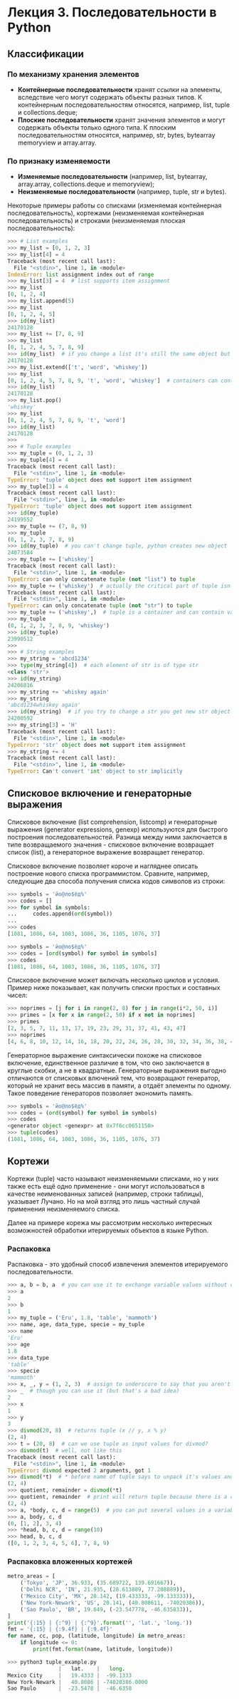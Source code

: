 # Лекция 3. Последовательности в Python

## Классификации

### По механизму хранения элементов

* __Контейнерные последовательности__ хранят _ссылки_ на элементы, вследствие чего могут содержать объекты разных типов. К контейнерным последовательностям относятся, например, list, tuple и collections.deque;
* __Плоские последовательности__ хранят значения элементов и могут содержать объекты только одного типа. К плоским последовательностям относятся, например, str, bytes, bytearray memoryview и array.array.

### По признаку изменяемости

* __Изменяемые последовательности__ (например, list, bytearray, array.array, collections.deque и memoryview);
* __Неизменяемые последовательности__ (например, tuple, str и bytes).

Некоторые примеры работы со списками (изменяемая контейнерная последовательность), кортежами (неизменяемая контейнерная последовательность) и строками (неизменяемая плоская последовательность):

```python
>>> # List examples
>>> my_list = [0, 1, 2, 3]
>>> my_list[4] = 4  
Traceback (most recent call last):
  File "<stdin>", line 1, in <module>
IndexError: list assignment index out of range
>>> my_list[3] = 4  # list supports item assignment 
>>> my_list
[0, 1, 2, 4]
>>> my_list.append(5)
>>> my_list
[0, 1, 2, 4, 5]
>>> id(my_list)
24170128
>>> my_list += [7, 8, 9]
>>> my_list
[0, 1, 2, 4, 5, 7, 8, 9]
>>> id(my_list)  # if you change a list it's still the same object but with different value
24170128
>>> my_list.extend(['t', 'word', 'whiskey'])
>>> my_list
[0, 1, 2, 4, 5, 7, 8, 9, 't', 'word', 'whiskey']  # containers can contain values of different types
>>> id(my_list)
24170128
>>> my_list.pop()
'whiskey'
>>> my_list
[0, 1, 2, 4, 5, 7, 8, 9, 't', 'word']
>>> id(my_list)
24170128
>>>
>>> # Tuple examples
>>> my_tuple = (0, 1, 2, 3)
>>> my_tuple[4] = 4
Traceback (most recent call last):
  File "<stdin>", line 1, in <module>
TypeError: 'tuple' object does not support item assignment
>>> my_tuple[3] = 4
Traceback (most recent call last):
  File "<stdin>", line 1, in <module>
TypeError: 'tuple' object does not support item assignment
>>> id(my_tuple)
24199552
>>> my_tuple += (7, 8, 9)
>>> my_tuple
(0, 1, 2, 3, 7, 8, 9)
>>> id(my_tuple)  # you can't change tuple, python creates new object
24073584
>>> my_tuple += ['whiskey']
Traceback (most recent call last):
  File "<stdin>", line 1, in <module>
TypeError: can only concatenate tuple (not "list") to tuple
>>> my_tuple += ('whiskey')  # actually the critical part of tuple isn't brakes but commas
Traceback (most recent call last):
  File "<stdin>", line 1, in <module>
TypeError: can only concatenate tuple (not "str") to tuple
>>> my_tuple += ('whiskey',)  # tuple is a container and can contain values of different types
>>> my_tuple
(0, 1, 2, 3, 7, 8, 9, 'whiskey')
>>> id(my_tuple)
23990512
>>>
>>> # String examples 
>>> my_string = 'abcd1234'
>>> type(my_string[4])  # each element of str is of type str
<class 'str'>
>>> id(my_string)
24206816
>>> my_string += 'whiskey again'
>>> my_string
'abcd1234whiskey again'
>>> id(my_string)  # if you try to change a str you get new str object
24200592
>>> my_string[3] = 'H'
Traceback (most recent call last):
  File "<stdin>", line 1, in <module>
TypeError: 'str' object does not support item assignment
>>> my_string += 4
Traceback (most recent call last):
  File "<stdin>", line 1, in <module>
TypeError: Can't convert 'int' object to str implicitly
```

## Списковое включение и генераторные выражения

Списковое включение (list comprehension, listcomp) и генераторные выражения (generator expressions, genexp) используются для быстрого построения последовательностей. Разница между ними заключается в типе возвращаемого значения - списковое включение возвращает список (list), а генераторное выражение возвращает генератор.

Списковое включение позволяет короче и нагляднее описать построение нового списка программистом. Сравните, например, следующие два способа получения списка кодов символов из строки:

```python
>>> symbols = 'йо@ло$ёд%'
>>> codes = []
>>> for symbol in symbols:
...     codes.append(ord(symbol))
...
>>> codes
[1081, 1086, 64, 1083, 1086, 36, 1105, 1076, 37]
```

```python
>>> symbols = 'йо@ло$ёд%'
>>> codes = [ord(symbol) for symbol in symbols]
>>> codes
[1081, 1086, 64, 1083, 1086, 36, 1105, 1076, 37]
```

Cписковое включение может включать несколько циклов и условия. Пример ниже показывает, как получить списки простых и составных чисел:

```python
>>> noprimes = [j for i in range(2, 8) for j in range(i*2, 50, i)]
>>> primes = [x for x in range(2, 50) if x not in noprimes]
>>> primes
[2, 3, 5, 7, 11, 13, 17, 19, 23, 29, 31, 37, 41, 43, 47]
>>> noprimes
[4, 6, 8, 10, 12, 14, 16, 18, 20, 22, 24, 26, 28, 30, 32, 34, 36, 38, 40, 42, 44, 46, 48, 6, 9, 12, 15, 18, 21, 24, 27, 30, 33, 36, 39, 42, 45, 48, 8, 12, 16, 20, 24, 28, 32, 36, 40, 44, 48, 10, 15, 20, 25, 30, 35, 40, 45, 12, 18, 24, 30, 36, 42, 48, 14, 21, 28, 35, 42, 49]
```

Генераторное выражение синтаксически похоже на списковое включение, единственное различие в том, что оно заключается в круглые скобки, а не в квадратные. Генераторные выражения выгодно отличаются от списковых влючений тем, что возвращают генератор, который не хранит весь массив в памяти, а отдаёт элементы по одному. Такое поведение генераторов позволяет экономить память.

```python
>>> symbols = 'йо@ло$ёд%'
>>> codes = (ord(symbol) for symbol in symbols)
>>> codes
<generator object <genexpr> at 0x7f6cc0651150>
>>> tuple(codes)
(1081, 1086, 64, 1083, 1086, 36, 1105, 1076, 37)
```

## Кортежи 

Кортежи (tuple) часто называют неизменяемыми списками, но у них также есть ещё одно применение - они могут использоваться в качестве неименованных записей (например, строки таблицы), указывает Лучано. Но на мой взгляд это лишь частный случай применения неизменяемого списка.

Далее на примере корежа мы рассмотрим несколько интересных возможностей обработки итерируемых объектов в языке Python.

### Распаковка

Распаковка - это удобный способ извлечения элементов итерируемого последовательности. 

```python
>>> a, b = b, a  # you can use it to exchange variable values without creating an additional variable
>>> a
2
>>> b
1
>>> my_tuple = ('Eru', 1.8, 'table', 'mammoth')
>>> name, age, data_type, specie = my_tuple  
>>> name
'Eru'
>>> age
1.8
>>> data_type
'table'
>>> specie
'mammoth'
>>> x, _, y = (1, 2, 3)  # assign to underscore to say that you aren't going to use the variable in the code
>>> _  # though you can use it (but that's a bad idea)
2
>>> x
1
>>> y
3
>>> divmod(20, 8)  # returns tuple (x // y, x % y)
(2, 4)
>>> t = (20, 8)  # can we use tuple as input values for divmod?
>>> divmod(t)  # well, not like this
Traceback (most recent call last):
  File "<stdin>", line 1, in <module>
TypeError: divmod expected 2 arguments, got 1
>>> divmod(*t)  # * before name of tuple says to unpack it's values and then we can pass these values to divmod
(2, 4)
>>> quotient, remainder = divmod(*t)
>>> quotient, remainder  # print will return tuple because there is a comma
(2, 4)
>>> a, *body, c, d = range(5)  # you can put several values in a variable using *
>>> a, body, c, d
(0, [1, 2], 3, 4)
>>> *head, b, c, d = range(10)
>>> head, b, c, d
([0, 1, 2, 3, 4, 5, 6], 7, 8, 9)
```

### Распаковка вложенных кортежей

```python
metro_areas = [
    ('Tokyo', 'JP', 36.933, (35.689722, 139.691667)),
    ('Delhi NCR', 'IN', 21.935, (28.613889, 77.208889)),
    ('Mexico City', 'MX', 20.142, (19.433333, -99.133333)),
    ('New York-Newark', 'US', 20.141, (40.808611, -74020386)),
    ('Sao Paulo', 'BR', 19.649, (-23.547778, -46.635833)),
]
print('{:15} | {:^9} | {:^9}'.format('', 'lat.', 'long.'))
fmt = '{:15} | {:9.4f} | {:9.4f}'
for name, cc, pop, (latitude, longitude) in metro_areas:
    if longitude <= 0:
        print(fmt.format(name, latitude, longitude))
```

```python
>>> python3 tuple_example.py
                |   lat.    |   long.
Mexico City     |   19.4333 |  -99.1333
New York-Newark |   40.8086 | -74020386.0000
Sao Paulo       |  -23.5478 |  -46.6358
```


